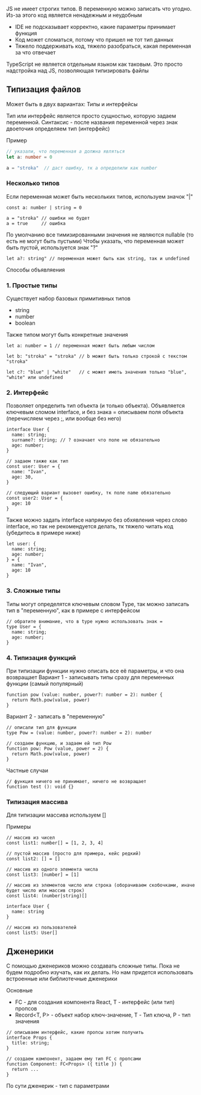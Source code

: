 JS не имеет строгих типов. В переменную можно записать что угодно. Из-за этого код является ненадежным и неудобным

* IDE не подсказывает корректно, какие параметры принимает функция
* Код может сломаться, потому что пришел не тот тип данных
* Тяжело поддерживать код, тяжело разобраться, какая переменная за что отвечает

TypeScript не является отдельным языком как таковым. Это просто надстройка над JS, позволяющая типизировать файлы

## Типизация файлов
Может быть в двух вариантах: Типы и интерфейсы

Тип или интерфейс является просто сущностью, которую задаем переменной. Синтаксис - после названия переменной через знак двоеточия определяем тип (интерфейс)

Пример
```ts
// указали, что переменная a должна являться
let a: number = 0

a = "stroka"  // даст ошибку, тк a определили как number
```

### Несколько типов
Если переменная может быть нескольких типов, используем значок "|"

```
const a: number | string = 0

a = "stroka" // ошибки не будет
a = true     // ошибка 
```

По умолчанию все тимизированными значения не являются nullable (то есть не могут быть пустыми)
Чтобы указать, что переменная может быть пустой, используется знак "?"

```
let a?: string" // переменная может быть как string, так и undefined
```

Способы объявляения

### 1. Простые типы

Существует набор базовых примитивных типов

* string
* number
* boolean

Также типом могут быть конкретные значения
```
let a: number = 1 // переменная может быть любым числом

let b: "stroka" = "stroka" // b может быть только строкой с текстом "stroka"

let c?: "blue" | "white"   // c может иметь значения только "blue", "white" или undefined
```

### 2. Интерфейс

Позволяет определить тип объекта (и только объекта). Объявляется ключевым сломом interface, и без знака = описываем поля объекта (перечисляем через ;, или вообще без него)

```
interface User {
  name: string;
  surname?: string; // ? означает что поле не обязательно
  age: number;
}

// задаем также как тип
const user: User = {
  name: "Ivan",
  age: 30,
}

// следующий вариант вызовет ошибку, тк поле name обязательно
const user2: User = {
  age: 10
}

```

Также можно задать interface напрямую без обхявления через слово interface, но так не рекомендуется делать, тк тяжело читать код (убедитесь в примере ниже)
```
let user: {
  name: string;
  age: number;
} = {
  name: "Ivan",
  age: 10
}

```


### 3. Сложные типы
Типы могут определятся ключевым словом Type, так можно записать тип в "переменную", как в примере с интерфейсом
```
// обратите внимание, что в type нужно использовать знак =
type User = {
  name: string;
  age: number;
}
```

### 4. Типизация функций
При типизации функции нужно описать все её параметры, и что она возвращает
Вариант 1 - записывать типы сразу для переменных функции (самый популярный)
```
function pow (value: number, power?: number = 2): number {
  return Math.pow(value, power)
}
```


Вариант 2 - записать в "переменную"

```
// описали тип для функции
type Pow = (value: number, power?: number = 2): number

// создаем функцию, и задаем ей тип Pow
function pow: Pow (value, power = 2) {
  return Math.pow(value, power)
}
```

Частные случаи

```
// функция ничего не принимает, ничего не возвращает
function test (): void {}

```


### Типизация массива
Для типизации массива используем []

Примеры
```
// массив из чисел
const list1: number[] = [1, 2, 3, 4]

// пустой массив (просто для примера, кейс редкий)
const list2: [] = []

// массив из одного элемента числа
const list3: [number] = [1]

// массив из элементов число или строка (оборачиваем скобочками, иначе будет число или массив строк)
const list4: (number|string)[]

interface User {
  name: string
}

// массив из пользователей
const list5: User[] 

```



## Дженерики
С помощью дженериков можно создавать сложные типы. Пока не будем подробно изучать, как их делать. Но нам придется использовать встроенные или библиотечные дженерики

Основные
* FC<T> - для создания компонента React, T - интерфейс (или тип) пропсов
* Record<T, P> - объект набор ключ-значение, T - Тип ключа, P - тип значения


```
// описываем интерфейс, какие пропсы хотим получить
interface Props {
  title: string;
}

// создаем компонент, задаем ему тип FC с пропсами
function Component: FC<Props> ({ title }) {
  return ...
}
```

По сути дженерик - тип с параметрами








